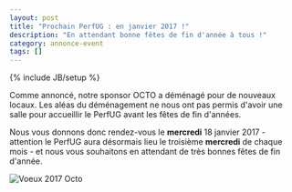 ```yaml
---
layout: post
title: "Prochain PerfUG : en janvier 2017 !"
description: "En attendant bonne fêtes de fin d'année à tous !"
category: annonce-event
tags: []
---
```

{% include JB/setup %}

Comme annoncé, notre sponsor OCTO a déménagé pour de nouveaux locaux. Les aléas du déménagement ne nous ont pas permis d'avoir une salle pour accueillir le PerfUG avant les fêtes de fin d'années. 
<!-- more -->

Nous vous donnons donc rendez-vous le **mercredi** 18 janvier 2017 - attention le PerfUG aura  désormais lieu le troisième **mercredi** de chaque mois - et nous vous souhaitons en attendant de très bonnes fêtes de fin d'année.

![Voeux 2017 Octo]({{site.url}}/assets/files/Voeux_2017_Octo.jpg)
